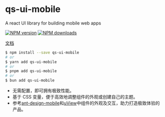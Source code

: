 # qs-ui-mobile

A react UI library for building mobile web apps

[![NPM version](https://img.shields.io/npm/v/qs-ui-mobile.svg?style=flat)](https://npmjs.org/package/qs-ui-mobile)
[![NPM downloads](http://img.shields.io/npm/dm/qs-ui-mobile.svg?style=flat)](https://npmjs.org/package/qs-ui-mobile)

[文档](https://qs-ui-mobile.onrender.com/)

```bash
$ npm install --save qs-ui-mobile
# or
$ yarn add qs-ui-mobile
# or
$ pnpm add qs-ui-mobile
# or
$ bun add qs-ui-mobile
```

- 无需配置，即可拥有极致性能。
- 基于 CSS 变量，便于高效地调整组件的外观或创建自己的主题。
- 参考[ant-design-mobile](https://github.com/ant-design/ant-design-mobile)和[uView](https://github.com/umicro/uView2.0)中组件的外观及交互，助力打造极致体验的产品。
